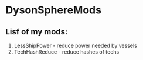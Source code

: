 # DysonSphereMods
## Lisf of my mods:
1. LessShipPower - reduce power needed by vessels
2. TechHashReduce - reduce hashes of techs
